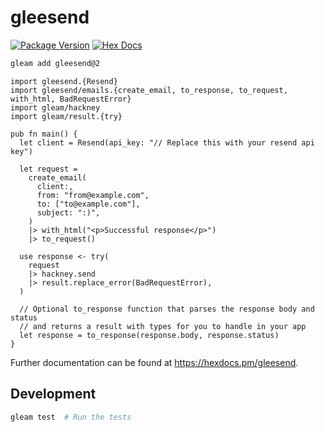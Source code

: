 # gleesend

[![Package Version](https://img.shields.io/hexpm/v/gleesend)](https://hex.pm/packages/gleesend)
[![Hex Docs](https://img.shields.io/badge/hex-docs-ffaff3)](https://hexdocs.pm/gleesend/)

```sh
gleam add gleesend@2
```

```gleam
import gleesend.{Resend}
import gleesend/emails.{create_email, to_response, to_request, with_html, BadRequestError}
import gleam/hackney
import gleam/result.{try}

pub fn main() {
  let client = Resend(api_key: "// Replace this with your resend api key")

  let request =
    create_email(
      client:,
      from: "from@example.com",
      to: ["to@example.com"],
      subject: ":)",
    )
    |> with_html("<p>Successful response</p>")
    |> to_request()

  use response <- try(
    request
    |> hackney.send
    |> result.replace_error(BadRequestError),
  )

  // Optional to_response function that parses the response body and status
  // and returns a result with types for you to handle in your app
  let response = to_response(response.body, response.status)
}
```

Further documentation can be found at <https://hexdocs.pm/gleesend>.

## Development

```sh
gleam test  # Run the tests
```

